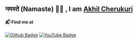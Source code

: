 ## नमस्ते (Namaste) 🙏🏻 , I am [Akhil Cherukuri](http://akhilcherukuri.com)

#### 📬 Find me at
[![Github Badge](http://img.shields.io/badge/-@akhilcherukuri-black?style=flat-square&logo=github&link=https://github.com/Defcon27/)](https://github.com/Defcon27/)
[![YouTube Badge](https://img.shields.io/badge/-@Akhil%20Cherukuri-c4302b?style=flat-square&labelColor=c4302b&logo=youtube&logoColor=white&link=https://www.youtube.com/channel/UCT6VCZKB5v9ddas_Br-qngA)](https://www.youtube.com/channel/UCT6VCZKB5v9ddas_Br-qngA)

<!--
**akhilcherukuri/akhilcherukuri** is a ✨ _special_ ✨ repository because its `README.md` (this file) appears on your GitHub profile.

Here are some ideas to get you started:

- 🔭 I’m currently working on ...
- 🌱 I’m currently learning ...
- 👯 I’m looking to collaborate on ...
- 🤔 I’m looking for help with ...
- 💬 Ask me about ...
- 📫 How to reach me: ...
- 😄 Pronouns: ...
- ⚡ Fun fact: ...
-->
